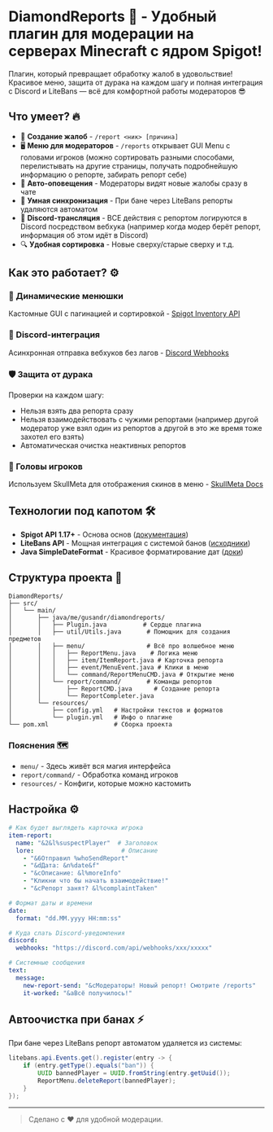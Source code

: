 # DiamondReports 💎 - Удобный плагин для модерации на серверах Minecraft с ядром Spigot!

Плагин, который превращает обработку жалоб в удовольствие! Красивое меню, защита от дурака на каждом шагу и полная интеграция с Discord и LiteBans — всё для комфортной работы модераторов 😎

## Что умеет? 🔥

- 📝 **Создание жалоб** - `/report <ник> [причина]`
- 🖥️ **Меню для модераторов** - `/reports` открывает GUI Menu с головами игроков (можно сортировать разными способами, перелистывать на другие страницы, получать подробнейшую информацию о репорте, забирать репорт себе)
- 🔔 **Авто-оповещения** - Модераторы видят новые жалобы сразу в чате
- 🔄 **Умная синхронизация** - При бане через LiteBans репорты удаляются автоматом
- 📨 **Discord-трансляция** - ВСЕ действия с репортом логируются в Discord посредством вебхука (например когда модер берёт репорт, информация об этом идёт в Discord)
- 🔍 **Удобная сортировка** - Новые сверху/старые сверху и т.д.

## Как это работает? ⚙️

### 🧩 Динамические менюшки 
Кастомные GUI с пагинацией и сортировкой - [Spigot Inventory API](https://hub.spigotmc.org/javadocs/spigot/org/bukkit/inventory/package-summary.html)

### 🤖 Discord-интеграция 
Асинхронная отправка вебхуков без лагов - [Discord Webhooks](https://discord.com/developers/docs/resources/webhook)

### 🛡️ Защита от дурака 
Проверки на каждом шагу:
- Нельзя взять два репорта сразу
- Нельзя взаимодействовать с чужими репортами (например другой модератор уже взял один из репортов а другой в это же время тоже захотел его взять)
- Автоматическая очистка неактивных репортов

### 👤 Головы игроков 
Используем SkullMeta для отображения скинов в меню - [SkullMeta Docs](https://hub.spigotmc.org/javadocs/spigot/org/bukkit/inventory/meta/SkullMeta.html)

## Технологии под капотом 🛠️

- **Spigot API 1.17+** - Основа основ ([документация](https://www.spigotmc.org/wiki/spigot/))
- **LiteBans API** - Мощная интеграция с системой банов ([исходники](https://github.com/ruany/LiteBans))
- **Java SimpleDateFormat** - Красивое форматирование дат ([доки](https://docs.oracle.com/javase/8/docs/api/java/text/SimpleDateFormat.html))

## Структура проекта 📂

```
DiamondReports/
├── src/
│   └── main/
│       ├── java/me/gusandr/diamondreports/
│       │   ├── Plugin.java          # Сердце плагина
│       │   ├── util/Utils.java       # Помощник для создания предметов
│       │   ├── menu/                 # Всё про волшебное меню
│       │   │   ├── ReportMenu.java    # Логика меню
│       │   │   ├── item/ItemReport.java # Карточка репорта
│       │   │   ├── event/MenuEvent.java # Клики в меню
│       │   │   └── command/ReportMenuCMD.java # Открытие меню
│       │   └── report/command/       # Команды репортов
│       │       ├── ReportCMD.java      # Создание репорта
│       │       └── ReportCompleter.java 
│       └── resources/
│           ├── config.yml   # Настройки текстов и форматов
│           └── plugin.yml   # Инфо о плагине
└── pom.xml                  # Сборка проекта
```

### Пояснения 🗺️
- `menu/` - Здесь живёт вся магия интерфейса
- `report/command/` - Обработка команд игроков
- `resources/` - Конфиги, которые можно кастомить

## Настройка ⚙️

```yaml
# Как будет выглядеть карточка игрока
item-report:
  name: "&2&l%suspectPlayer"  # Заголовок
  lore:                        # Описание
    - "&6Отправил %whoSendReport"
    - "&dДата: &n%date&f"
    - "&cОписание: &l%moreInfo"
    - "Кликни что бы начать взаимодействие!"
    - "&cРепорт занят? &l%complaintTaken"

# Формат даты и времени
date:
  format: "dd.MM.yyyy HH:mm:ss"

# Куда слать Discord-уведомления
discord:
  webhooks: "https://discord.com/api/webhooks/xxx/xxxxx"

# Системные сообщения
text:
  message:
    new-report-send: "&cМодераторы! Новый репорт! Смотрите /reports"
    it-worked: "&aВсё получилось!"
```

## Автоочистка при банах ⚡

При бане через LiteBans репорт автоматом удаляется из системы:

```java
litebans.api.Events.get().register(entry -> {
    if (entry.getType().equals("ban")) {
        UUID bannedPlayer = UUID.fromString(entry.getUuid());
        ReportMenu.deleteReport(bannedPlayer);
    }
});
```

---

> Сделано с ❤️ для удобной модерации.
